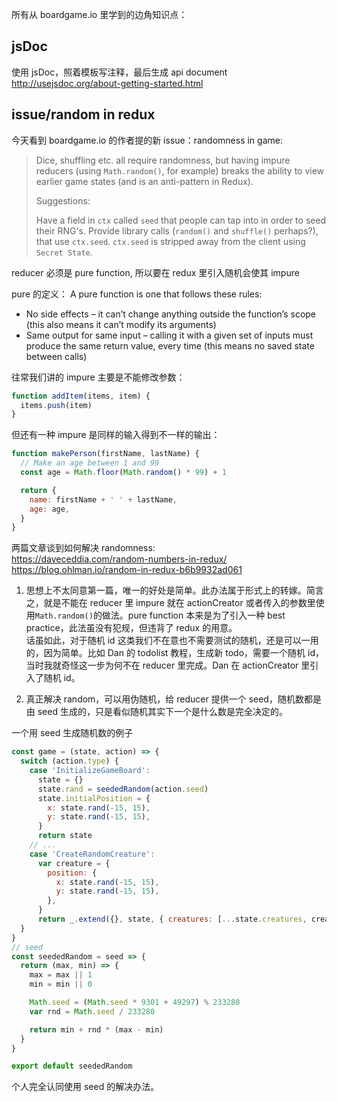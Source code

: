 所有从 boardgame.io 里学到的边角知识点：

## jsDoc

使用 jsDoc，照着模板写注释，最后生成 api document
http://usejsdoc.org/about-getting-started.html

## issue/random in redux

今天看到 boardgame.io 的作者提的新 issue：randomness in game:

> Dice, shuffling etc. all require randomness, but having impure reducers (using `Math.random()`, for example) breaks the ability to view earlier game states (and is an anti-pattern in Redux).
>
> Suggestions:
>
> Have a field in `ctx` called `seed` that people can tap into in order to seed their RNG's.
> Provide library calls (`random()` and `shuffle()` perhaps?), that use `ctx.seed`.
> `ctx.seed` is stripped away from the client using `Secret State`.

reducer 必须是 pure function, 所以要在 redux 里引入随机会使其 impure

pure 的定义：
A pure function is one that follows these rules:

* No side effects – it can’t change anything outside the function’s scope (this also means it can’t modify its arguments)
* Same output for same input – calling it with a given set of inputs must produce the same return value, every time (this means no saved state between calls)

往常我们讲的 impure 主要是不能修改参数：

```js
function addItem(items, item) {
  items.push(item)
}
```

但还有一种 impure 是同样的输入得到不一样的输出：

```js
function makePerson(firstName, lastName) {
  // Make an age between 1 and 99
  const age = Math.floor(Math.random() * 99) + 1

  return {
    name: firstName + ' ' + lastName,
    age: age,
  }
}
```

两篇文章谈到如何解决 randomness:  
https://daveceddia.com/random-numbers-in-redux/  
https://blog.ohlman.io/random-in-redux-b6b9932ad061

1. 思想上不太同意第一篇，唯一的好处是简单。此办法属于形式上的转嫁。简言之，就是不能在 reducer 里 impure 就在 actionCreator 或者传入的参数里使用`Math.random()`的做法。pure function 本来是为了引入一种 best practice，此法虽没有犯规，但违背了 redux 的用意。  
   话虽如此，对于随机 id 这类我们不在意也不需要测试的随机，还是可以一用的，因为简单。比如 Dan 的 todolist 教程，生成新 todo，需要一个随机 id，当时我就奇怪这一步为何不在 reducer 里完成。Dan 在 actionCreator 里引入了随机 id。

2. 真正解决 random，可以用伪随机，给 reducer 提供一个 seed，随机数都是由 seed 生成的，只是看似随机其实下一个是什么数是完全决定的。

一个用 seed 生成随机数的例子

```js
const game = (state, action) => {
  switch (action.type) {
    case 'InitializeGameBoard':
      state = {}
      state.rand = seededRandom(action.seed)
      state.initialPosition = {
        x: state.rand(-15, 15),
        y: state.rand(-15, 15),
      }
      return state
    // ...
    case 'CreateRandomCreature':
      var creature = {
        position: {
          x: state.rand(-15, 15),
          y: state.rand(-15, 15),
        },
      }
      return _.extend({}, state, { creatures: [...state.creatures, creature] })
  }
}
// seed
const seededRandom = seed => {
  return (max, min) => {
    max = max || 1
    min = min || 0

    Math.seed = (Math.seed * 9301 + 49297) % 233280
    var rnd = Math.seed / 233280

    return min + rnd * (max - min)
  }
}

export default seededRandom
```

个人完全认同使用 seed 的解决办法。
